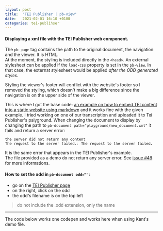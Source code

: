 ```yaml
---
layout: post
title:  "TEI Publisher | pb-view"
date:   2021-02-01 16:10 +0100
categories: tei-publihser
---
```


#### Displaying a xml file with the TEI Publisher web component.  
The `pb-page` tag contains the path to the original document, the navigation and the viewer. It is HTML.  
At the moment, the styling is included directly in the `<head>`. An external slylesheet can be applied if the `load-css` property is set in the `pb-view`. In that case, the externat stylesheet would be applied _after the ODD generated styles._  
  
Styling the viewer's footer will conflict with the website's footer so I removed the styling, which doesn't make a big difference since the navigation is on the upper side of the viewer.

This is where I got the base code: [an example on how to embed TEI content into a static website using markdown](https://teipublisher.onrender.com/post/embedding-publisher/) and it works fine with the given example. 
I tried working on one of our transcription and uploaded it to Tei Publisher's palyground.
When changing the document to display by changing the path to `pb-document path="playground/new_document.xml"` it fails and return a server error:
```
the server did not return any content
The request to the server failed.: The request to the server failed.
```
It is the same error that appears in the TEI Publisher's example.  
The file provided as a demo do not return any server error.
See [issue #48](https://github.com/DCMLab/ddd/issues/48) for more informations.
  
#### How to set the odd in `pb-document odd=""`:  
- go on the [TEI Publisher page](https://teipublisher.com/exist/apps/tei-publisher/index.html?tab=0)
- on the right, click on the odd
- the odd's filename is on the top left
> do not include the .odd extension, only the name  

***  

The code below works one codepen and works here when using Kant's demo file.

<br>


<head>
    <meta charset="utf-8" />
    <meta name="viewport" content="width=device-width, minimum-scale=1, initial-scale=1, user-scalable=yes" />
    <title>pb-view Demo</title>
    <script src="https://unpkg.com/@webcomponents/webcomponentsjs@2.4.3/webcomponents-loader.js"></script>
    <script type="module" src="https://unpkg.com/@teipublisher/pb-components@latest/dist/pb-components-bundle.js">
    </script>
    <style>
        pb-page {
            position: relative;
        }
        pb-view {
            margin-left: 25%;
        }
        #view1 {
            overflow: auto;
            display: flex;
            justify-content: center;
            max-height: calc(100vh - 100px);
        }
        @media (min-width: 769px) {
            pb-view {
                max-width: 60vw;
            }
        }
        pb-navigation[direction="forward"] {
            float: right;
            color: green;
        }
        /* Color of navigation */
        paper-fab{
            background: lightsteelblue;
        }
        paper-fab:hover{
            background: steelblue;
        }
        </style>
</head>
<body>
    <pb-page endpoint="https://teipublisher.com/exist/apps/tei-publisher" emit="kant" class="embedded">
        <!-- Load document -->
        <pb-document id="doc1" path="playground/Die_Natur_der_Harmonik_und_der_Metrik-01_teicopy.xml" odd="melinda-dodis"></pb-document>
        <!-- Navigate to next page // not in footer not to mess with site's footer, before pb-view to be on top // -->
        <pb-navigation direction="forward" keyboard="right">
            <paper-fab icon="icons:chevron-right"></paper-fab>
        </pb-navigation>
        <!-- Navigate to previous page -->
        <pb-navigation direction="backward" keyboard="left">
            <paper-fab icon="icons:chevron-left"></paper-fab>
        </pb-navigation>
        <pb-view src="doc1" xpath="//teiHeader/fileDesc/titleStmt/title">
            <pb-param name="header" value="short"></pb-param>
        </pb-view>
        <pb-view class="transcription" src="doc1" view="page"></pb-view>
    </pb-page>
</body>

